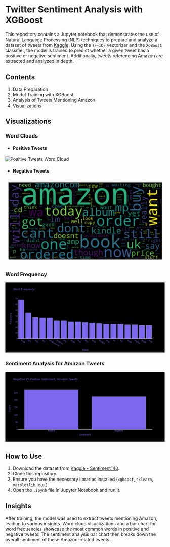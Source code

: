 # Twitter Sentiment Analysis with XGBoost

This repository contains a Jupyter notebook that demonstrates the use of Natural Language Processing (NLP) techniques to prepare and analyze a dataset of tweets from [Kaggle](https://www.kaggle.com/datasets/kazanova/sentiment140). Using the `TF-IDF` vectorizer and the `XGBoost` classifier, the model is trained to predict whether a given tweet has a positive or negative sentiment. Additionally, tweets referencing Amazon are extracted and analyzed in depth.

## Contents

1. Data Preparation
2. Model Training with XGBoost
3. Analysis of Tweets Mentioning Amazon
4. Visualizations

## Visualizations

### Word Clouds
- #### Positive Tweets
![Positive Tweets Word
Cloud](https://github.com/marko-londo/Twitter-Sentiment/blob/main/Images/poscloud.png?raw=true)
- #### Negative Tweets
![Negative Tweets Word Cloud](https://github.com/marko-londo/Twitter-Sentiment/blob/main/Images/negcloud.png?raw=true)

### Word Frequency

![Word Frequency Bar Chart](https://github.com/marko-londo/Twitter-Sentiment/blob/main/Images/wordfreq.png?raw=true)

### Sentiment Analysis for Amazon Tweets

![Amazon Tweets Sentiment Bar Chart](https://github.com/marko-londo/Twitter-Sentiment/blob/main/Images/negpos.png?raw=true)

## How to Use

1. Download the dataset from [Kaggle - Sentiment140](https://www.kaggle.com/datasets/kazanova/sentiment140).
2. Clone this repository.
3. Ensure you have the necessary libraries installed (`xgboost`, `sklearn`, `matplotlib`, etc.).
4. Open the `.ipynb` file in Jupyter Notebook and run it.

## Insights

After training, the model was used to extract tweets mentioning Amazon, leading to various insights. Word cloud visualizations and a bar chart for word frequencies showcase the most common words in positive and negative tweets. The sentiment analysis bar chart then breaks down the overall sentiment of these Amazon-related tweets.

